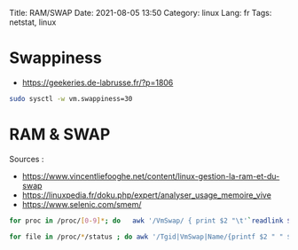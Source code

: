 Title: RAM/SWAP
Date: 2021-08-05 13:50
Category: linux
Lang: fr
Tags: netstat, linux

# Swappiness

 * <https://geekeries.de-labrusse.fr/?p=1806>

```bash
sudo sysctl -w vm.swappiness=30
```
# RAM & SWAP

Sources :
 
 *  <https://www.vincentliefooghe.net/content/linux-gestion-la-ram-et-du-swap>
 *  <https://linuxpedia.fr/doku.php/expert/analyser_usage_memoire_vive>
 *  <https://www.selenic.com/smem/>

```bash
for proc in /proc/[0-9]*; do   awk '/VmSwap/ { print $2 "\t'`readlink $proc/exe | awk '{ print $1 }'`'" }' $proc/status; done | sort -n | awk '{ total += $1 ; print $0 } END { print total "\tTotal"}'

for file in /proc/*/status ; do awk '/Tgid|VmSwap|Name/{printf $2 " " $3}END{ print ""}' $file; done | grep kB  | sort -k 3 -n
```
